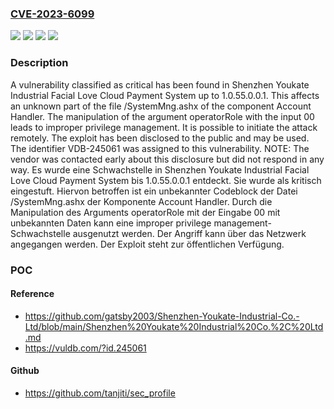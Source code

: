 ### [CVE-2023-6099](https://cve.mitre.org/cgi-bin/cvename.cgi?name=CVE-2023-6099)
![](https://img.shields.io/static/v1?label=Product&message=Facial%20Love%20Cloud%20Payment%20System&color=blue)
![](https://img.shields.io/static/v1?label=Version&message=1.0.55.0.0.0%20&color=brightgreen)
![](https://img.shields.io/static/v1?label=Version&message=1.0.55.0.0.1%20&color=brightgreen)
![](https://img.shields.io/static/v1?label=Vulnerability&message=CWE-269%20Improper%20Privilege%20Management&color=brightgreen)

### Description

A vulnerability classified as critical has been found in Shenzhen Youkate Industrial Facial Love Cloud Payment System up to 1.0.55.0.0.1. This affects an unknown part of the file /SystemMng.ashx of the component Account Handler. The manipulation of the argument operatorRole with the input 00 leads to improper privilege management. It is possible to initiate the attack remotely. The exploit has been disclosed to the public and may be used. The identifier VDB-245061 was assigned to this vulnerability. NOTE: The vendor was contacted early about this disclosure but did not respond in any way.
Es wurde eine Schwachstelle in Shenzhen Youkate Industrial Facial Love Cloud Payment System bis 1.0.55.0.0.1 entdeckt. Sie wurde als kritisch eingestuft. Hiervon betroffen ist ein unbekannter Codeblock der Datei /SystemMng.ashx der Komponente Account Handler. Durch die Manipulation des Arguments operatorRole mit der Eingabe 00 mit unbekannten Daten kann eine improper privilege management-Schwachstelle ausgenutzt werden. Der Angriff kann über das Netzwerk angegangen werden. Der Exploit steht zur öffentlichen Verfügung.

### POC

#### Reference
- https://github.com/gatsby2003/Shenzhen-Youkate-Industrial-Co.-Ltd/blob/main/Shenzhen%20Youkate%20Industrial%20Co.%2C%20Ltd.md
- https://vuldb.com/?id.245061

#### Github
- https://github.com/tanjiti/sec_profile

